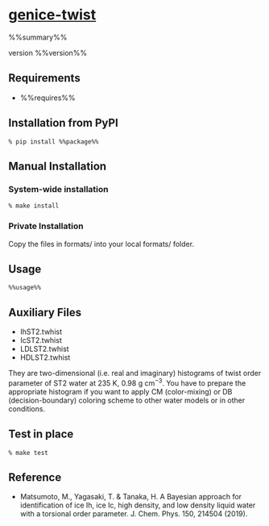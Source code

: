 # [genice-twist](%%url%%)

%%summary%%

version %%version%%

## Requirements

* %%requires%%

## Installation from PyPI

    % pip install %%package%%

## Manual Installation

### System-wide installation

    % make install

### Private Installation

Copy the files in formats/ into your local formats/ folder.

## Usage

    %%usage%%

## Auxiliary Files

* IhST2.twhist
* IcST2.twhist
* LDLST2.twhist
* HDLST2.twhist

They are two-dimensional (i.e. real and imaginary) histograms of twist order parameter of ST2 water at 235 K, 0.98 g cm$^{-3}$. You have to prepare the appropriate histogram if you want to apply CM (color-mixing) or DB (decision-boundary) coloring scheme to other water models or in other conditions.

## Test in place

    % make test

## Reference

* Matsumoto, M., Yagasaki, T. & Tanaka, H. A Bayesian approach for identification of ice Ih, ice Ic, high density, and low density liquid water with a torsional order parameter. J. Chem. Phys. 150, 214504 (2019).
